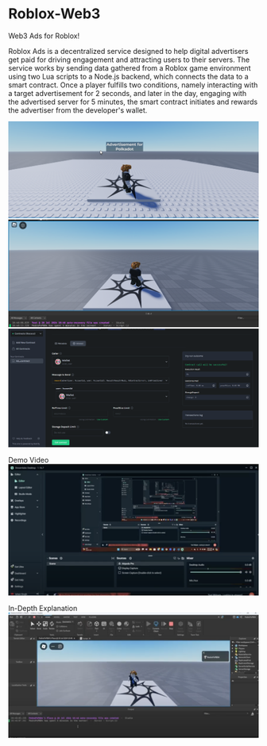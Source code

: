 # Roblox-Web3
Web3 Ads for Roblox!

Roblox Ads is a decentralized service designed to help digital advertisers get paid for driving engagement and attracting users to their servers.
The service works by sending data gathered from a Roblox game environment using two Lua scripts to a Node.js backend, which connects the data to a smart contract.
Once a player fulfills two conditions, namely interacting with a target advertisement for 2 seconds, and later in the day, engaging with the advertised server for 5 minutes, the smart contract initiates and rewards the advertiser from the developer's wallet.

![alt text](https://github.com/MonkeyBebu911/Roblox-Web3/blob/main/images/image1.png)
![alt text](https://github.com/MonkeyBebu911/Roblox-Web3/blob/main/images/image2.png)
![alt text](https://github.com/MonkeyBebu911/Roblox-Web3/blob/main/images/image3.png)

Demo Video 
[![Video1](https://github.com/MonkeyBebu911/Roblox-Web3/blob/main/images/video1.png)](https://www.youtube.com/watch?v=lyFaAodygJ4)

In-Depth Explanation
[![Video2](https://github.com/MonkeyBebu911/Roblox-Web3/blob/main/images/video2.png)](https://www.youtube.com/watch?v=q2buS1yc1f8)


